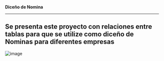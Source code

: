 **Diceño de Nomina**
***
Se presenta este proyecto con relaciones entre tablas para que se utilize como diceño de Nominas para diferentes empresas
----
![image](https://user-images.githubusercontent.com/65890016/164814779-29d86b71-4027-4858-805d-e21291ed3f32.png)
